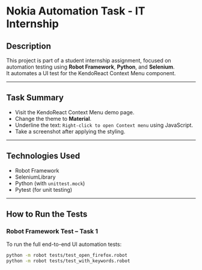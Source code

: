 # Nokia Automation Task - IT Internship

## Description

This project is part of a student internship assignment, focused on automation testing using **Robot Framework**, **Python**, and **Selenium**.  
It automates a UI test for the KendoReact Context Menu component.

---

## Task Summary

- Visit the KendoReact Context Menu demo page.
- Change the theme to **Material**.
- Underline the text: `Right-click to open Context menu` using JavaScript.
- Take a screenshot after applying the styling.

---

## Technologies Used

- Robot Framework
- SeleniumLibrary
- Python (with `unittest.mock`)
- Pytest (for unit testing)

---

## How to Run the Tests

### Robot Framework Test – Task 1

To run the full end-to-end UI automation tests:

```bash
python -m robot tests/test_open_firefox.robot
python -m robot tests/test_with_keywords.robot
